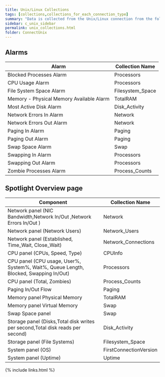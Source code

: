 ```yaml
---
title: Unix/Linux Collections
tags: [collections,collections_for_each_connection_type]
summary: "Data is collected from the Unix/Linux connection from the following Spotlight collections."
sidebar: c_unix_sidebar
permalink: unix_collections.html
folder: ConnectUnix
---
```



## Alarms

Alarm     | Collection Name
----------|----------------
Blocked Processes Alarm	| Processors
CPU Usage Alarm	| Processors
File System Space Alarm	| Filesystem_Space
Memory - Physical Memory Available Alarm | TotalRAM
Most Active Disk Alarm | Disk_Activity
Network Errors In Alarm	| Network
Network Errors Out Alarm | Network
Paging In Alarm | Paging
Paging Out Alarm | Paging
Swap Space Alarm | Swap
Swapping In Alarm | Processors
Swapping Out Alarm | Processors
Zombie Processes Alarm | Process_Counts


## Spotlight Overview page

Component | Collection Name
----------|----------------
Network panel (NIC Bandwidth,Network In/Out ,Network Errors In/Out ) | Network
Network panel (Network Users) | Network_Users
Network panel (Established, Time_Wait, Close_Wait) | Network_Connections
CPU panel (CPUs, Speed, Type) | CPUInfo
CPU panel (CPU usage, User%, System%, Wait%, Queue Length, Blocked, Swapping In/Out) | Processors
CPU panel (Total, Zombies) | Process_Counts
Paging In/Out Flow | Paging
Memory panel Physical Memory | TotalRAM
Memory panel Virtual Memory	| Swap
Swap Space panel | Swap
Storage panel (Disks,Total disk writes per second,Total disk reads per second) | Disk_Activity
Storage panel (File Systems) | Filesystem_Space
System panel (OS) | FirstConnectionVersion
System panel (Uptime) | Uptime

{% include links.html %}
